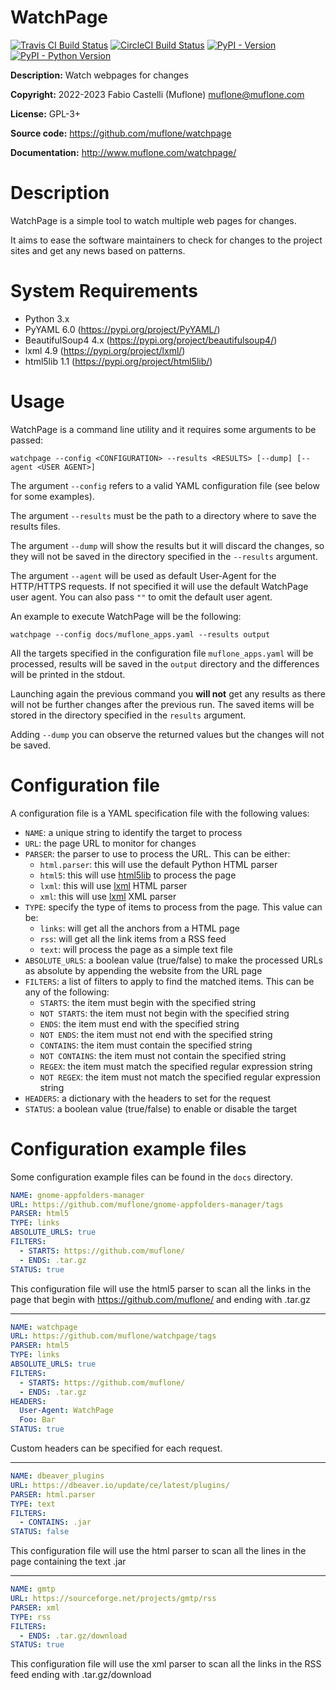 # WatchPage

[![Travis CI Build Status](https://img.shields.io/travis/com/muflone/watchpage/master.svg)](https://www.travis-ci.com/github/muflone/watchpage)
[![CircleCI Build Status](https://img.shields.io/circleci/project/github/muflone/watchpage/master.svg)](https://circleci.com/gh/muflone/watchpage)
[![PyPI - Version](https://img.shields.io/pypi/v/WatchPage.svg)](https://pypi.org/project/WatchPage/)
[![PyPI - Python Version](https://img.shields.io/pypi/pyversions/WatchPage.svg)](https://pypi.org/project/WatchPage/)

**Description:** Watch webpages for changes

**Copyright:** 2022-2023 Fabio Castelli (Muflone) <muflone@muflone.com>

**License:** GPL-3+

**Source code:** https://github.com/muflone/watchpage

**Documentation:** http://www.muflone.com/watchpage/

# Description

WatchPage is a simple tool to watch multiple web pages for changes.

It aims to ease the software maintainers to check for changes to the project
sites and get any news based on patterns.

# System Requirements

* Python 3.x
* PyYAML 6.0 (https://pypi.org/project/PyYAML/)
* BeautifulSoup4 4.x (https://pypi.org/project/beautifulsoup4/)
* lxml 4.9 (https://pypi.org/project/lxml/)
* html5lib 1.1 (https://pypi.org/project/html5lib/)

# Usage

WatchPage is a command line utility and it requires some arguments to be passed:

`watchpage --config <CONFIGURATION> --results <RESULTS> [--dump] [--agent <USER AGENT>]`

The argument `--config` refers to a valid YAML configuration file
(see below for some examples).

The argument `--results` must be the path to a directory where to save the
results files.

The argument `--dump` will show the results but it will discard the changes, so
they will not be saved in the directory specified in the `--results` argument.

The argument `--agent` will be used as default User-Agent for the HTTP/HTTPS 
requests. If not specified it will use the default WatchPage user agent.
You can also pass `""` to omit the default user agent.

An example to execute WatchPage will be the following:

`watchpage --config docs/muflone_apps.yaml --results output`

All the targets specified in the configuration file `muflone_apps.yaml` will be
processed, results will be saved in the `output` directory and the differences
will be printed in the stdout.

Launching again the previous command you **will not** get any results as there
will not be further changes after the previous run.
The saved items will be stored in the directory specified in the `results`
argument.

Adding `--dump` you can observe the returned values but the changes will not be
saved.

# Configuration file

A configuration file is a YAML specification file with the following values:

- `NAME`: a unique string to identify the target to process
- `URL`: the page URL to monitor for changes
- `PARSER`: the parser to use to process the URL. This can be either:
  - `html.parser`: this will use the default Python HTML parser
  - `html5`: this will use [html5lib](https://pypi.org/project/html5lib/) to
    process the page
  - `lxml`: this will use [lxml](https://lxml.de/) HTML parser
  - `xml`: this will use [lxml](https://lxml.de/) XML parser
- `TYPE`: specify the type of items to process from the page. This value can be:
  - `links`: will get all the anchors from a HTML page
  - `rss`: will get all the link items from a RSS feed
  - `text`: will process the page as a simple text file
- `ABSOLUTE_URLS`: a boolean value (true/false) to make the processed URLs as
  absolute by appending the website from the URL page
- `FILTERS`: a list of filters to apply to find the matched items. This can be
  any of the following:
  - `STARTS`: the item must begin with the specified string
  - `NOT STARTS`: the item must not begin with the specified string
  - `ENDS`: the item must end with the specified string
  - `NOT ENDS`: the item must not end with the specified string
  - `CONTAINS`: the item must contain the specified string
  - `NOT CONTAINS`: the item must not contain the specified string
  - `REGEX`: the item must match the specified regular expression string
  - `NOT REGEX`: the item must not match the specified regular expression string
- `HEADERS`: a dictionary with the headers to set for the request
- `STATUS`: a boolean value (true/false) to enable or disable the target

# Configuration example files

Some configuration example files can be found in the `docs` directory.

```yaml
NAME: gnome-appfolders-manager
URL: https://github.com/muflone/gnome-appfolders-manager/tags
PARSER: html5
TYPE: links
ABSOLUTE_URLS: true
FILTERS:
  - STARTS: https://github.com/muflone/
  - ENDS: .tar.gz
STATUS: true
```

This configuration file will use the html5 parser to scan all the links in the
page that begin with https://github.com/muflone/ and ending with .tar.gz

---
```yaml
NAME: watchpage
URL: https://github.com/muflone/watchpage/tags
PARSER: html5
TYPE: links
ABSOLUTE_URLS: true
FILTERS:
  - STARTS: https://github.com/muflone/
  - ENDS: .tar.gz
HEADERS:
  User-Agent: WatchPage
  Foo: Bar
STATUS: true
```

Custom headers can be specified for each request.

---
```yaml
NAME: dbeaver_plugins
URL: https://dbeaver.io/update/ce/latest/plugins/
PARSER: html.parser
TYPE: text
FILTERS:
  - CONTAINS: .jar
STATUS: false
```

This configuration file will use the html parser to scan all the lines in the
page containing the text .jar

---
```yaml
NAME: gmtp
URL: https://sourceforge.net/projects/gmtp/rss
PARSER: xml
TYPE: rss
FILTERS:
  - ENDS: .tar.gz/download
STATUS: true
```

This configuration file will use the xml parser to scan all the links in the
RSS feed ending with .tar.gz/download

